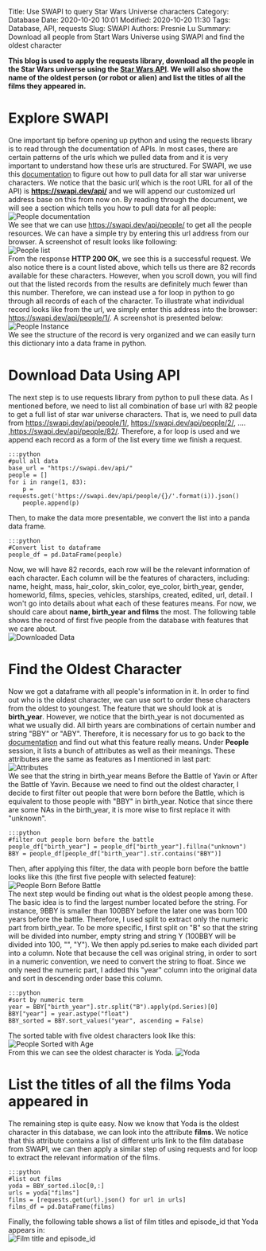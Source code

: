 Title: Use SWAPI to query Star Wars Universe characters
Category: Database
Date: 2020-10-20 10:01
Modified: 2020-10-20 11:30
Tags: Database, API, requests
Slug: SWAPI
Authors: Presnie Lu
Summary: Download all people from Start Wars Universe using SWAPI and find the oldest character

**This blog is used to apply the requests library, download all the people in the Star Wars universe using the [Star Wars API](https://swapi.dev/documentation). We will also show the name of the oldest person (or robot or alien) and list the titles of all the films they appeared in.**

# Explore SWAPI

One important tip before opening up python and using the requests library is to read through the documentation of APIs. In most cases, there are certain patterns of the urls which we pulled data from and it is very important to understand how these urls are structured. For SWAPI, we use this [documentation](https://swapi.dev/documentation) to figure out how to pull data for all star war universe characters. We notice that the basic url( which is the root URL for all of the API) is **https://swapi.dev/api/** and we will append our customized url address base on this from now on. By reading through the document, we will see a section which tells you how to pull data for all people:  
![People documentation](/img/people_doc.png "Documentation of Start War People")    
We see that we can use https://swapi.dev/api/people/ to get all the people resources. We can have a simple try by entering this url address from our browser. A screenshot of result looks like following:  
![People list](/img/people_list.png "Screenshot of people list")   
From the response **HTTP 200 OK**, we see this is a successful request. We also notice there is a count listed above, which tells us there are 82 records available for these characters. However, when you scroll down, you will find out that the listed records from the results are definitely much fewer than this number. Therefore, we can instead use a for loop in python to go through all records of each of the character. To illustrate what individual record looks like from the url, we simply enter this address into the browser: https://swapi.dev/api/people/1/. A screenshot is presented below:  
![People Instance](/img/people_instance.png "Screenshot of people instance")   
We see the structure of the record is very organized and we can easily turn this dictionary into a data frame in python. 


# Download Data Using API

The next step is to use requests library from python to pull these data. As I mentioned before, we need to list all combination of base url with 82 people to get a full list of star war universe characters. That is, we need to pull data from https://swapi.dev/api/people/1/, https://swapi.dev/api/people/2/, .... ,https://swapi.dev/api/people/82/. Therefore, a for loop is used and we append each record as a form of the list every time we finish a request.  

    :::python
    #pull all data
    base_url = "https://swapi.dev/api/"
    people = []
    for i in range(1, 83):
        p = requests.get('https://swapi.dev/api/people/{}/'.format(i)).json()
        people.append(p)

Then, to make the data more presentable, we convert the list into a panda data frame. 
    
    :::python
    #Convert list to dataframe
    people_df = pd.DataFrame(people)

Now, we will have 82 records, each row will be the relevant information of each character. Each column will be the features of characters, including: name, height, mass, hair_color, skin_color, eye_color, birth_year, gender, homeworld, films, species, vehicles, starships, created, edited, url, detail. I won't go into details about what each of these features means. For now, we should care about **name, birth_year and films** the most. The following table shows the record of first five people from the database with features that we care about.  
![Downloaded Data](/img/people_df.png "Downloaded Data")  

# Find the Oldest Character

Now we got a dataframe with all people's information in it. In order to find out who is the oldest character, we can use sort to order these characters from the oldest to youngest. The feature that we should look at is **birth_year**. However, we notice that the birth_year is not documented as what we usually did. All birth years are combinations of certain number and string "BBY" or "ABY". Therefore, it is necessary for us to go back to the [documentation](https://swapi.dev/documentation) and find out what this feature really means. Under **People** session, it lists a bunch of attributes as well as their meanings. These attributes are the same as features as I mentioned in last part:  
![Attributes](/img/attributes.png "Attributes")  
We see that the string in birth_year means Before the Battle of Yavin or After the Battle of Yavin. Because we need to find out the oldest character, I decide to first filter out people that were born before the Battle, which is equivalent to those people with "BBY" in birth_year. Notice that since there are some NAs in the birth_year, it is more wise to first replace it with "unknown". 

    :::python
    #filter out people born before the battle
    people_df["birth_year"] = people_df["birth_year"].fillna("unknown")
    BBY = people_df[people_df["birth_year"].str.contains("BBY")]
    
Then, after applying this filter, the data with people born before the battle looks like this (the first five people with selected feature):   
![People Born Before Battle](/img/BBY.png "People Born Before Battle")  
The next step would be finding out what is the oldest people among these. The basic idea is to find the largest number located before the string. For instance, 9BBY is smaller than 100BBY before the later one was born 100 years before the battle. Therefore, I used split to extract only the numeric part from birth_year. To be more specific, I first split on "B" so that the string will be divided into number, empty string and string Y (100BBY will be divided into 100, "", "Y"). We then apply pd.series to make each divided part into a column. Note that because the cell was original string, in order to sort in a numeric convention, we need to convert the string to float. Since we only need the numeric part, I added this "year" column into the original data and sort in descending order base this column. 

    :::python
    #sort by numeric term
    year = BBY["birth_year"].str.split("B").apply(pd.Series)[0]
    BBY["year"] = year.astype("float")
    BBY_sorted = BBY.sort_values("year", ascending = False)

The sorted table with five oldest characters look like this:  
![People Sorted with Age](/img/BBY_sort.png "People Sorted with Age")  
From this we can see the oldest character is Yoda.
![Yoda](/img/yoda.png "Yoda")  

# List the titles of all the films Yoda appeared in

The remaining step is quite easy. Now we know that Yoda is the oldest character in this database, we can look into the attribute **films**. We notice that this attribute contains a list of different urls link to the film database from SWAPI, we can then apply a similar step of using requests and for loop to extract the relevant information of the films.  

    :::python
    #list out films 
    yoda = BBY_sorted.iloc[0,:]
    urls = yoda["films"]
    films = [requests.get(url).json() for url in urls]
    films_df = pd.DataFrame(films)
    
Finally, the following table shows a list of film titles and episode_id that Yoda appears in:  
![Film title and episode_id](/img/film2.png "film")  
